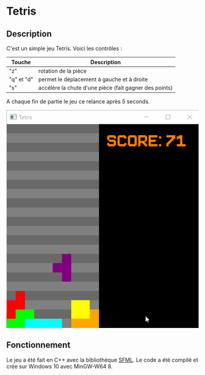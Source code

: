 # Tetris
## Description

C'est un simple jeu Tetris.
Voici les contrôles :

| Touche | Description |
|--------|-------------|
| "z" | rotation de la pièce |
| "q" et "d" | permet le déplacement à gauche et à droite |
| "s" | accélère la chute d'une pièce (fait gagner des points) |

A chaque fin de partie le jeu ce relance après 5 seconds.

![](doc/demo.gif)

## Fonctionnement

Le jeu a été fait en C++ avec la bibliothèque [SFML](https://www.sfml-dev.org/).
Le code a été compilé et crée sur Windows 10 avec MinGW-W64 8.
